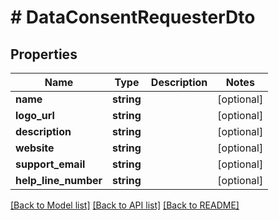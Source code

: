 # # DataConsentRequesterDto

## Properties

Name | Type | Description | Notes
------------ | ------------- | ------------- | -------------
**name** | **string** |  | [optional]
**logo_url** | **string** |  | [optional]
**description** | **string** |  | [optional]
**website** | **string** |  | [optional]
**support_email** | **string** |  | [optional]
**help_line_number** | **string** |  | [optional]

[[Back to Model list]](../../README.md#models) [[Back to API list]](../../README.md#endpoints) [[Back to README]](../../README.md)
